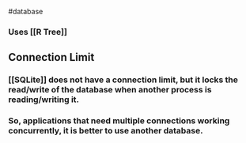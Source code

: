 #database

### Uses [[R Tree]] 


## Connection Limit

### [[SQLite]] does not have a connection limit, but it locks the read/write of the database when another process is reading/writing it.

### So, applications that need multiple connections working concurrently, it is better to use another database.
